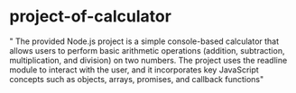 # project-of-calculator
" The provided Node.js project is a simple console-based calculator that allows users to perform basic arithmetic operations (addition, subtraction, multiplication, and division) on two numbers. The project uses the readline module to interact with the user, and it incorporates key JavaScript concepts such as objects, arrays, promises, and callback functions"
